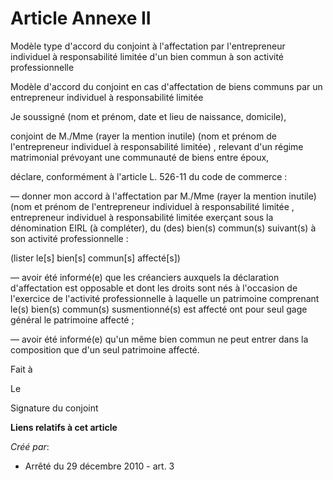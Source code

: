 # Article Annexe II

Modèle type d'accord du conjoint à l'affectation par l'entrepreneur individuel à responsabilité limitée d'un bien commun à
son activité professionnelle

Modèle d'accord du conjoint en cas d'affectation de biens communs par un entrepreneur individuel à responsabilité limitée

Je soussigné (nom et prénom, date et lieu de naissance, domicile),

conjoint de M./Mme (rayer la mention inutile) (nom et prénom de l'entrepreneur individuel à responsabilité limitée) ,
relevant d'un régime matrimonial prévoyant une communauté de biens entre époux, 

déclare, conformément à l'article L. 526-11 du code de commerce :

― donner mon accord à l'affectation par M./Mme (rayer la mention inutile) (nom et prénom de l'entrepreneur individuel à
responsabilité limitée , entrepreneur individuel à responsabilité limitée exerçant sous la dénomination EIRL (à compléter),
du (des) bien(s) commun(s) suivant(s) à son activité professionnelle :

(lister le[s] bien[s] commun[s] affecté[s])

― avoir été informé(e) que les créanciers auxquels la déclaration d'affectation est opposable et dont les droits sont nés à
l'occasion de l'exercice de l'activité professionnelle à laquelle un patrimoine comprenant le(s) bien(s) commun(s)
susmentionné(s) est affecté ont pour seul gage général le patrimoine affecté ;

― avoir été informé(e) qu'un même bien commun ne peut entrer dans la composition que d'un seul patrimoine affecté.

Fait à 

Le 

Signature du conjoint

**Liens relatifs à cet article**

_Créé par_:

  - Arrêté du 29 décembre 2010 - art. 3
